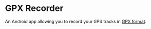 # GPX Recorder
An Android app allowing you to record your GPS tracks in [GPX format](https://en.wikipedia.org/wiki/GPS_Exchange_Format).
